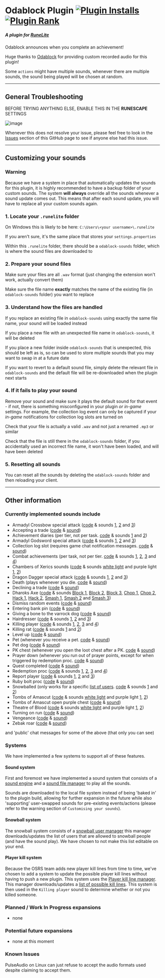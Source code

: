 # Odablock Plugin [![Plugin Installs](https://img.shields.io/endpoint?url=https://api.runelite.net/pluginhub/shields/installs/plugin/odablock)](https://runelite.net/plugin-hub/DapperMickie) [![Plugin Rank](https://img.shields.io/endpoint?url=https://api.runelite.net/pluginhub/shields/rank/plugin/odablock)](https://runelite.net/plugin-hub/show/odablock)

##### A plugin for [RuneLite](https://runelite.net/)

Odablock announces when you complete an achievement!

Huge thanks to [Odablock](https://kick.com/odablock) for providing custom recorded audio for this plugin!

Some `actions` might have multiple sounds, whenever there are multiple sounds, the sound being played will be chosen at random.
___
## General Troubleshooting
BEFORE TRYING ANYTHING ELSE, ENABLE THIS IN THE **RUNESCAPE** SETTINGS

![image](https://user-images.githubusercontent.com/62370532/208992085-e2c07494-d8bb-489e-b7f3-ed538175acbc.png)

Whenever this does not resolve your issue, please feel free to look in the [Issues](https://github.com/DapperMickie/odablock-sounds/issues) section of this GitHub page to see if anyone else had this issue.
___

## Customizing your sounds

### Warning

Because we have a system in place that automatically updates the sounds for this plugin, it is highly recommended to have a backup folder of your custom sounds. The system __will always__ override all the sounds whenever a sound update comes out. This means that after each sound update, you will have to replace all your custom sounds again.

### 1. Locate your `.runelite` folder

On Windows this is likely to be here: `C:\Users\<your username>\.runelite`

If you aren't sure, it's the same place that stores your `settings.properties`

Within this `.runelite` folder, there should be a `odablock-sounds` folder, which is where the sound files are downloaded to

### 2. Prepare your sound files

Make sure your files are all `.wav` format (just changing the extension won't work, actually convert them)

Make sure the file name __exactly__ matches the name of the existing file (in `odablock-sounds` folder) you want to replace

### 3. Understand how the files are handled

If you replace an existing file in `odablock-sounds` using exactly the same file name, your sound will be loaded instead

If you place a new file with an unexpected file name in `odablock-sounds`, it will be deleted

If you place a new folder inside `odablock-sounds` that is unexpected, this should be left as is, so can be used to store multiple sounds that you may want to swap in at a future date

If you want to revert to a default sound file, simply delete the relevant file in `odablock-sounds` and the default file will be re-downloaded when the plugin next starts

### 4. If it fails to play your sound

Remove your sound and make sure it plays the default sound for that event - if not, there is something misconfigured in your plugin _or in-game_ settings. For example, the collection log event can only be captured if your _in-game_ notifications for collection log slots are turned on

Check that your file is actually a valid `.wav` and not just a renamed `.mp3` or similar

Check that the file is still there in the `odablock-sounds` folder, if you accidentally used an incorrect file name, it won't have been loaded, and will have been deleted

### 5. Resetting all sounds

You can reset all the sounds by deleting the `odablock-sounds` folder and then reloading your client.
___

## Other information

### Currently implemented sounds include

- Armadyl Crossbow special attack ([code](https://github.com/DapperMickie/odablock-sounds/blob/master/src/main/java/com/github/dappermickie/odablock/sounds/AcbSpec.java) & sounds [1](https://github.com/DapperMickie/odablock-sounds/blob/sounds/AcbSpec_r1.wav), [2](https://github.com/DapperMickie/odablock-sounds/blob/sounds/AcbSpec_r2.wav) and [3](https://github.com/DapperMickie/odablock-sounds/blob/sounds/AcbSpec_r3.wav))
- Accepting a trade ([code](https://github.com/DapperMickie/odablock-sounds/blob/master/src/main/java/com/github/dappermickie/odablock/sounds/AcceptTrade.java) & [sound](https://github.com/DapperMickie/odablock-sounds/blob/sounds/AcceptTrade.wav))
- Achievement diaries (per tier, not per task. [code](https://github.com/DapperMickie/odablock-sounds/blob/master/src/main/java/com/github/dappermickie/odablock/sounds/AchievementDiaries.java) & sounds [1](https://github.com/DapperMickie/odablock-sounds/blob/sounds/AchievementDiary_r1.wav) and [2](https://github.com/DapperMickie/odablock-sounds/blob/sounds/AchievementDiary_r2.wav))
- Armadyl Godsword special attack ([code](https://github.com/DapperMickie/odablock-sounds/blob/master/src/main/java/com/github/dappermickie/odablock/sounds/AgsSpec.java) & sounds [1](https://github.com/DapperMickie/odablock-sounds/blob/sounds/AgsSpec_r1.wav), [2](https://github.com/DapperMickie/odablock-sounds/blob/sounds/AgsSpec_r2.wav) and [3](https://github.com/DapperMickie/odablock-sounds/blob/sounds/AgsSpec_r3.wav))
- Collection log slot (requires game chat notification messages. [code](https://github.com/DapperMickie/odablock-sounds/blob/master/src/main/java/com/github/dappermickie/odablock/sounds/CollectionLog.java) & [sound](https://github.com/DapperMickie/odablock-sounds/blob/sounds/ColLogSlotCompleted_r1.wav))
- Combat achievements (per task, not per tier. [code](https://github.com/DapperMickie/odablock-sounds/blob/master/src/main/java/com/github/dappermickie/odablock/sounds/CombatAchievements.java) & sounds [1](https://github.com/DapperMickie/odablock-sounds/blob/sounds/CombatTaskCompleted_r1.wav), [2](https://github.com/DapperMickie/odablock-sounds/blob/sounds/CombatTaskCompleted_r2.wav), [3](https://github.com/DapperMickie/odablock-sounds/blob/sounds/CombatTaskCompleted_r3.wav) and [4](https://github.com/DapperMickie/odablock-sounds/blob/sounds/CombatTaskCompleted_r4.wav))
- Chambers of Xerics sounds ([code](https://github.com/DapperMickie/odablock-sounds/blob/master/src/main/java/com/github/dappermickie/odablock/sounds/CoxSounds.java) & sounds [white light](https://github.com/DapperMickie/odablock-sounds/blob/sounds/WhiteLightAfterRaid.wav) and purple light [1](https://github.com/DapperMickie/odablock-sounds/blob/sounds/GettingPurple_r1.wav), [2](https://github.com/DapperMickie/odablock-sounds/blob/sounds/GettingPurple_r2.wav))
- Dragon Dagger special attack ([code](https://github.com/DapperMickie/odablock-sounds/blob/master/src/main/java/com/github/dappermickie/odablock/sounds/DdsSpec.java) & sounds [1](https://github.com/DapperMickie/odablock-sounds/blob/sounds/DdsSpec_r1.wav), [2](https://github.com/DapperMickie/odablock-sounds/blob/sounds/DdsSpec_r2.wav) and [3](https://github.com/DapperMickie/odablock-sounds/blob/sounds/DdsSpec_r3.wav))
- Death (plays whenever you die. [code](https://github.com/DapperMickie/odablock-sounds/blob/master/src/main/java/com/github/dappermickie/odablock/sounds/Death.java) & [sound](https://github.com/DapperMickie/odablock-sounds/blob/sounds/DyingHCIMCompleted_r1.wav))
- Declining a trade ([code](https://github.com/DapperMickie/odablock-sounds/blob/master/src/main/java/com/github/dappermickie/odablock/sounds/DeclineTrade.java) & [sound](https://github.com/DapperMickie/odablock-sounds/blob/sounds/DeclineTrade.wav))
- Dharoks Axe ([code](https://github.com/DapperMickie/odablock-sounds/blob/master/src/main/java/com/github/dappermickie/odablock/sounds/DhAxe.java) & sounds [Block 1](https://github.com/DapperMickie/odablock-sounds/blob/sounds/DhAxe_block_r1.wav), [Block 2](https://github.com/DapperMickie/odablock-sounds/blob/sounds/DhAxe_block_r2.wav), [Block 3](https://github.com/DapperMickie/odablock-sounds/blob/sounds/DhAxe_block_r3.wav), [Chop 1](https://github.com/DapperMickie/odablock-sounds/blob/sounds/DhAxe_chop_r1.wav), [Chop 2](https://github.com/DapperMickie/odablock-sounds/blob/sounds/DhAxe_chop_r2.wav), [Hack 1](https://github.com/DapperMickie/odablock-sounds/blob/sounds/DhAxe_hack_r1.wav), [Hack 2](https://github.com/DapperMickie/odablock-sounds/blob/sounds/DhAxe_hack_r2.wav), [Smash 1](https://github.com/DapperMickie/odablock-sounds/blob/sounds/DhAxe_smash_r1.wav), [Smash 2](https://github.com/DapperMickie/odablock-sounds/blob/sounds/DhAxe_smash_r2.wav) and [Smash 3](https://github.com/DapperMickie/odablock-sounds/blob/sounds/DhAxe_smash_r3.wav))
- Dismiss random events ([code](https://github.com/DapperMickie/odablock-sounds/blob/master/src/main/java/com/github/dappermickie/odablock/sounds/DismissRandomEvent.java) & [sound](https://github.com/DapperMickie/odablock-sounds/blob/sounds/DismissingRandomEvent.wav))
- Entering bank pin ([code](https://github.com/DapperMickie/odablock-sounds/blob/master/src/main/java/com/github/dappermickie/odablock/sounds/EnteringBankPin.java) & [sound](https://github.com/DapperMickie/odablock-sounds/blob/sounds/TypingInBankpin.wav))
- Giving a bone to the varrock dog ([code](https://github.com/DapperMickie/odablock-sounds/blob/master/src/main/java/com/github/dappermickie/odablock/sounds/GiveBone.java) & [sound](https://github.com/DapperMickie/odablock-sounds/blob/sounds/GiveBone.wav))
- Hairdresser ([code](https://github.com/DapperMickie/odablock-sounds/blob/master/src/main/java/com/github/dappermickie/odablock/sounds/HairDresser.java) & sounds [1](https://github.com/DapperMickie/odablock-sounds/blob/sounds/Hairdresser_r1.wav), [2](https://github.com/DapperMickie/odablock-sounds/blob/sounds/Hairdresser_r2.wav) and [3](https://github.com/DapperMickie/odablock-sounds/blob/sounds/Hairdresser_r3.wav))
- Killing player ([code](https://github.com/DapperMickie/odablock-sounds/blob/master/src/main/java/com/github/dappermickie/odablock/sounds/KillingPlayer.java) & sounds [1](https://github.com/DapperMickie/odablock-sounds/blob/sounds/KillingSomeone_r1.wav), [2](https://github.com/DapperMickie/odablock-sounds/blob/sounds/KillingSomeone_r2.wav), [3](https://github.com/DapperMickie/odablock-sounds/blob/sounds/KillingSomeone_r3.wav) and [4](https://github.com/DapperMickie/odablock-sounds/blob/sounds/KillingSomeone_r4.wav))
- Killing rat ([code](https://github.com/DapperMickie/odablock-sounds/blob/master/src/main/java/com/github/dappermickie/odablock/sounds/KillingRat.java) & sounds [1](https://github.com/DapperMickie/odablock-sounds/blob/sounds/KillingRatOrScurrius_r1.wav) and [2](https://github.com/DapperMickie/odablock-sounds/blob/sounds/KillingRatOrScurrius_r2.wav))
- Level up ([code](https://github.com/DapperMickie/odablock-sounds/blob/master/src/main/java/com/github/dappermickie/odablock/sounds/LevelUp.java) & [sound](https://github.com/DapperMickie/odablock-sounds/blob/sounds/LevelUpCompleted_r1.wav))
- Pet (whenever you receive a pet. [code](https://github.com/DapperMickie/odablock-sounds/blob/master/src/main/java/com/github/dappermickie/odablock/sounds/Pet.java) & [sound](https://github.com/DapperMickie/odablock-sounds/blob/sounds/NewPet.wav))
- Pet dog ([code](https://github.com/DapperMickie/odablock-sounds/blob/master/src/main/java/com/github/dappermickie/odablock/sounds/PetDog.java) & [sound](https://github.com/DapperMickie/odablock-sounds/blob/sounds/PettingDog.wav))
- PK chest (whenever you open the loot chest after a PK. [code](https://github.com/DapperMickie/odablock-sounds/blob/master/src/main/java/com/github/dappermickie/odablock/sounds/PkChest.java) & [sound](https://github.com/DapperMickie/odablock-sounds/blob/sounds/ClickingPkLootChest.wav))
- Prayer down (whenever you run out of prayer points, except for when triggered by redemption proc. [code](https://github.com/DapperMickie/odablock-sounds/blob/master/src/main/java/com/github/dappermickie/odablock/sounds/PrayerDown.java) & [sound](https://github.com/DapperMickie/odablock-sounds/blob/sounds/SmitedNoPrayer.wav))
- Quest completed ([code](https://github.com/DapperMickie/odablock-sounds/blob/master/src/main/java/com/github/dappermickie/odablock/sounds/QuestCompleted.java) & [sound](https://github.com/DapperMickie/odablock-sounds/blob/sounds/QuestCompleted_r1.wav))
- Redemption proc ([code](https://github.com/DapperMickie/odablock-sounds/blob/master/src/main/java/com/github/dappermickie/odablock/sounds/RedemptionProc.java) & sounds [1](https://github.com/DapperMickie/odablock-sounds/blob/sounds/RedemptionProc_r1.wav), [2](https://github.com/DapperMickie/odablock-sounds/blob/sounds/RedemptionProc_r2.wav), [3](https://github.com/DapperMickie/odablock-sounds/blob/sounds/RedemptionProc_r3.wav) and [4](https://github.com/DapperMickie/odablock-sounds/blob/sounds/RedemptionProc_r4.wav))
- Report player ([code](https://github.com/DapperMickie/odablock-sounds/blob/master/src/main/java/com/github/dappermickie/odablock/sounds/ReportPlayer.java) & sounds [1](https://github.com/DapperMickie/odablock-sounds/blob/sounds/ReportPlayer_r1.wav), [2](https://github.com/DapperMickie/odablock-sounds/blob/sounds/ReportPlayer_r2.wav) and [3](https://github.com/DapperMickie/odablock-sounds/blob/sounds/ReportPlayer_r3.wav))
- Ruby bolt proc ([code](https://github.com/DapperMickie/odablock-sounds/blob/master/src/main/java/com/github/dappermickie/odablock/sounds/RubyBoltProc.java) & [sound](https://github.com/DapperMickie/odablock-sounds/blob/sounds/RubyProc.wav))
- Snowballed (only works for a specific [list of users](https://github.com/DapperMickie/odablock-sounds/blob/snowball/users.txt). [code](https://github.com/DapperMickie/odablock-sounds/blob/master/src/main/java/com/github/dappermickie/odablock/sounds/SnowBalled.java) & sounds [1](https://github.com/DapperMickie/odablock-sounds/blob/sounds/Snowball_r1.wav) and [2](https://github.com/DapperMickie/odablock-sounds/blob/sounds/Snowball_r1.wav))
- Tombs of Amascut ([code](https://github.com/DapperMickie/odablock-sounds/blob/master/src/main/java/com/github/dappermickie/odablock/sounds/ToaChestLight.java) & sounds [white light](https://github.com/DapperMickie/odablock-sounds/blob/sounds/WhiteLightAfterRaid.wav) and purple light [1](https://github.com/DapperMickie/odablock-sounds/blob/sounds/GettingPurple_r1.wav), [2](https://github.com/DapperMickie/odablock-sounds/blob/sounds/GettingPurple_r2.wav))
- Tombs of Amascut open purple chest ([code](https://github.com/DapperMickie/odablock-sounds/blob/master/src/main/java/com/github/dappermickie/odablock/sounds/ToaChestOpens.java) & [sound](https://github.com/DapperMickie/odablock-sounds/blob/sounds/ToaChestOpens.wav))
- Theatre of Blood ([code](https://github.com/DapperMickie/odablock-sounds/blob/master/src/main/java/com/github/dappermickie/odablock/sounds/TobChestLight.java) & sounds [white light](https://github.com/DapperMickie/odablock-sounds/blob/sounds/WhiteLightAfterRaid.wav) and purple light [1](https://github.com/DapperMickie/odablock-sounds/blob/sounds/GettingPurple_r1.wav), [2](https://github.com/DapperMickie/odablock-sounds/blob/sounds/GettingPurple_r2.wav))
- Turning on run ([code](https://github.com/DapperMickie/odablock-sounds/blob/master/src/main/java/com/github/dappermickie/odablock/sounds/TurnOnRun.java) & [sound](https://github.com/DapperMickie/odablock-sounds/blob/sounds/TurningOnRun.wav))
- Vengeance ([code](https://github.com/DapperMickie/odablock-sounds/blob/master/src/main/java/com/github/dappermickie/odablock/sounds/Vengeance.java) & [sound](https://github.com/DapperMickie/odablock-sounds/blob/sounds/Vengeance.wav))
- Zebak roar ([code](https://github.com/DapperMickie/odablock-sounds/blob/master/src/main/java/com/github/dappermickie/odablock/sounds/ZebakRoar.java) & [sound](https://github.com/DapperMickie/odablock-sounds/blob/sounds/ZebakRoar.wav))

and 'public' chat messages for some of the above (that only you can see)

### Systems

We have implemented a few systems to support all of these features. 

#### Sound system

First and foremost we have implemented a sound system that consists of a [sound engine](https://github.com/DapperMickie/odablock-sounds/blob/master/src/main/java/com/github/dappermickie/odablock/SoundEngine.java) and a [sound file manager](https://github.com/DapperMickie/odablock-sounds/blob/master/src/main/java/com/github/dappermickie/odablock/SoundFileManager.java) to play all the sounds.

Sounds are downloaded to the local file system instead of being 'baked in' to the plugin build, allowing for further
expansion in the future while also 'supporting' user-swapped sounds for pre-existing events/actions (please refer to the warning section of `Customising your sounds`).

#### Snowball system

The snowball system consists of a [snowball user manager](https://github.com/DapperMickie/odablock-sounds/blob/master/src/main/java/com/github/dappermickie/odablock/SnowballUserManager.java) this manager downloads/updates the list of users that are allowed to snowball people (and have the sound play). We have chosen to not make this list editable on your end.

#### Player kill system

Because the OSRS team adds new player kill lines from time to time, we've chosen to add a system to update the possible player kill lines without having to push a new plugin. This system uses the [Player kill line manager](https://github.com/DapperMickie/odablock-sounds/blob/master/src/main/java/com/github/dappermickie/odablock/PlayerKillLineManager.java). This manager downloads/updates a [list of possible kill lines](https://github.com/DapperMickie/odablock-sounds/blob/playerkillpatterns/pklines.txt). This system is then used in the `Killing player` sound to determine whether or not you killed someone.


### Planned / Work In Progress expansions

- none

### Potential future expansions

- none at this moment

### Known Issues

PulseAudio on Linux can just refuse to accept the audio formats used despite claiming to accept them.
